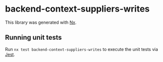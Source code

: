 # backend-context-suppliers-writes

This library was generated with [Nx](https://nx.dev).

## Running unit tests

Run `nx test backend-context-suppliers-writes` to execute the unit tests via [Jest](https://jestjs.io).
